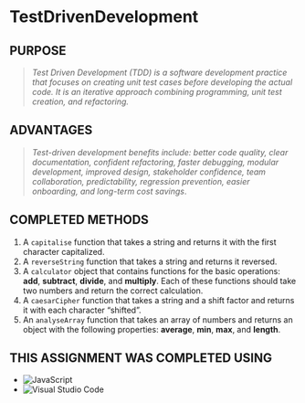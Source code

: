 # TestDrivenDevelopment

## PURPOSE

> *Test Driven Development (TDD) is a software development practice that focuses on creating unit test cases before developing the actual code. It is an iterative approach combining programming, unit test creation, and refactoring.*

## ADVANTAGES 

> *Test-driven development benefits include: better code quality, clear documentation, confident refactoring, faster debugging, modular development, improved design, stakeholder confidence, team collaboration, predictability, regression prevention, easier onboarding, and long-term cost savings*.

## COMPLETED METHODS

1. A `capitalise` function that takes a string and returns it with the first character capitalized.
2. A `reverseString` function that takes a string and returns it reversed.
3. A `calculator` object that contains functions for the basic operations: **add**, **subtract**, **divide**, and **multiply**. Each of these functions should take two numbers and return the correct calculation.
4. A `caesarCipher` function that takes a string and a shift factor and returns it with each character “shifted”.
5. An `analyseArray` function that takes an array of numbers and returns an object with the following properties: **average**, **min**, **max**, and **length**.

## THIS ASSIGNMENT WAS COMPLETED USING

- ![JavaScript](https://img.shields.io/badge/javascript-%23323330.svg?style=for-the-badge&logo=javascript&logoColor=%23F7DF1E)
- ![Visual Studio Code](https://img.shields.io/badge/Visual%20Studio%20Code-0078d7.svg?style=for-the-badge&logo=visual-studio-code&logoColor=white)
